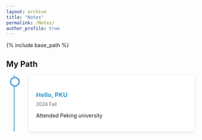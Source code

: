 ```yaml
---
layout: archive
title: "Notes"
permalink: /Notes/
author_profile: true
---
```


{% include base_path %}

## My Path

<style>
    /* 时间线容器 */
    .timeline-container {
        position: relative;
        max-width: 800px;
        margin: 0 auto;
    }

    /* 时间线竖线 */
    .timeline-container::after {
        content: '';
        position: absolute;
        width: 2px;
        background-color: #3498db;
        top: 0;
        bottom: 0;
        left: 20px;
    }

    /* 单个时间线项目 */
    .timeline-item {
        position: relative;
        margin-bottom: 40px;
        padding-left: 60px;
    }

    /* 时间节点圆点 */
    .timeline-node {
        position: absolute;
        left: 10px;
        top: 5px;
        width: 20px;
        height: 20px;
        background: #fff;
        border: 3px solid #3498db;
        border-radius: 50%;
        z-index: 1;
    }

    /* 内容区域 */
    .content {
        position: relative;
        background: #fff;
        padding: 20px;
        border-radius: 8px;
        box-shadow: 0 2px 8px rgba(0,0,0,0.1);
    }

    /* 时间标题 */
    .content h3 {
        color: #3498db;
        margin-bottom: 8px;
    }

    /* 时间日期 */
    .time {
        display: block;
        color: #666;
        font-size: 0.9em;
        margin-bottom: 10px;
    }

    /* 响应式设计 */
    @media (max-width: 600px) {
        .timeline-container::after {
            left: 10px;
        }
        
        .timeline-item {
            padding-left: 40px;
        }
        
        .timeline-node {
            left: 0;
        }
    }
</style>

<div class="timeline-container">
    <div class="timeline-item">
        <div class="timeline-node"></div>
        <div class="content">
            <h3>Hello, PKU</h3>
            <span class="time">2024 Fall</span>
            <p>Attended Peking university</p>
        </div>
    </div>
</div>
<!--
## 111
{% assign paths = "nameofthemd.md" | split: "," %}
{% for post in site.Notes reversed %}
  {% for path in paths %}
    {% if post.path contains path %}
      {% include archive-single.html %}
      {% break %}
    {% endif %}
  {% endfor %}
{% endfor %} -->